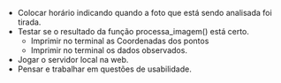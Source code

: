 - Colocar horário indicando quando a foto que está sendo analisada foi tirada.
- Testar se o resultado da função processa_imagem() está certo.
    - Imprimir no terminal as Coordenadas dos pontos
    - Imprimir no terminal os dados observados.
- Jogar o servidor local na web.
- Pensar e trabalhar em questões de usabilidade.
